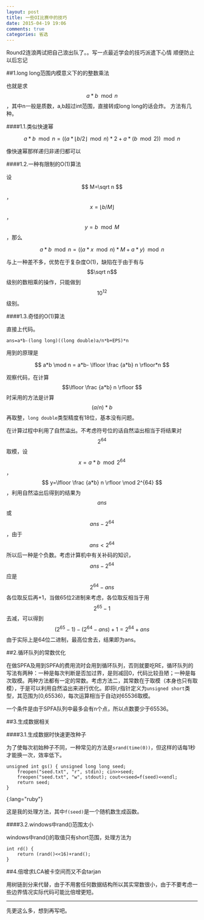 ```yaml
---
layout: post
title: 一些OI比赛中的技巧
date: 2015-04-19 19:06
comments: true
categories: 省选
---
```


Round2连浪两试把自己浪出队了。。写一点最近学会的技巧派遣下心情 顺便防止以后忘记

##1.long long范围内模意义下的的整数乘法

也就是求 $$ a*b \mod n $$ ，其中n一般是质数，a,b超过int范围，直接转成long long的话会炸。
方法有几种。

####1.1.类似快速幂

$$
a*b \mod n=( (a* \lfloor b/2 \rfloor \mod n)*2 + a * ( b \mod 2) ) \mod n
$$

像快速幂那样递归非递归都可以

####1.2.一种有限制的O(1)算法

设 $$ M=\sqrt n $$ ， $$ x=\lfloor b/M \rfloor $$ ，$$ y=b \mod M $$ ，那么

$$
a*b \mod n=( (a*x \mod n)*M + a*y ) \mod n
$$

与上一种差不多，优势在于复杂度O(1)，缺陷在于由于有与$$\sqrt n$$级别的数相乘的操作，只能做到$$10^{12}$$级别。

####1.3.奇怪的O(1)算法

直接上代码。

    ans=a*b-(long long)((long double)a/n*b+EPS)*n
    
用到的原理是

$$ 
a*b \mod n = a*b- \lfloor \frac {a*b} n \rfloor*n 
$$

观察代码，在计算$$\lfloor \frac {a*b} n \rfloor $$时采用的方法是计算$$ (a/n)*b $$再取整，`long double`类型精度有18位，基本没有问题。

在计算过程中利用了自然溢出。不考虑符号位的话自然溢出相当于将结果对$$ 2^{64} $$取模，设$$ x=a*b \mod 2^{64} $$，$$ y=\lfloor \frac {a*b} n \rfloor \mod 2^{64} $$，利用自然溢出后得到的结果为$$ ans $$或$$ ans-2^{64} $$，由于$$ans<2^{64}$$所以后一种是个负数。考虑计算机中有关补码的知识，$$ans-2^{64} $$应是$$ 2^{64}-ans $$各位取反后再+1，当做65位2进制来考虑，各位取反相当于用$$2^{65}-1$$去减，可以得到
$$ 
(2^{65}-1)-(2^{64}-ans)+1=2^{64}+ans 
$$
由于实际上是64位二进制，最高位舍去，结果即为ans。

##2.循环队列的常数优化

在做SPFA及用到SPFA的费用流时会用到循环队列，否则就要吃RE，循环队列的写法有两种：一种是每次判断是否加过界，是则减回0，代码比较丑陋；一种是每次取模。两种方法都有一定的常数。考虑方法二，其常数在于取模（本身也只有取模），于是可以利用自然溢出来进行优化。即将l,r指针定义为`unsigned short`类型，其范围为[0,65536)，每次运算相当于自动对65536取模。

一个条件是由于SPFA队列中最多会有n个点，所以点数要少于65536。

##3.生成数据相关

####3.1.生成数据时快速更改种子

为了使每次初始种子不同，一种常见的方法是`srand(time(0))`，但这样的话每1秒才能换一次，效率低下。

~~~ 
unsigned int gs() { unsigned long long seed;
    freopen("seed.txt", "r", stdin); cin>>seed;
    freopen("seed.txt", "w", stdout); cout<<seed=f(seed)<<endl;
    return seed;
}
~~~
{:lang="ruby"}
    
这是我的处理方法，其中`f(seed)`是一个随机数生成函数。

####3.2.windows中rand()范围太小

windows中rand()的取值只有short范围，处理方法为

    int rd() {
        return (rand()<<16)+rand();
    }

##4.倍增求LCA被卡空间而又不会tarjan

用树链剖分来代替，由于不用套任何数据结构所以其实常数很小，由于不要考虑一些边界情况实际代码可能比倍增更短。

---
先更这么多，想到再写吧。
